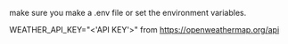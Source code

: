make sure you make a .env file or set the environment variables.

WEATHER_API_KEY="<'API KEY'>" from https://openweathermap.org/api